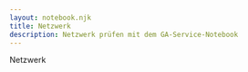 ```yaml
---
layout: notebook.njk
title: Netzwerk
description: Netzwerk prüfen mit dem GA-Service-Notebook
--- 
```

Netzwerk
